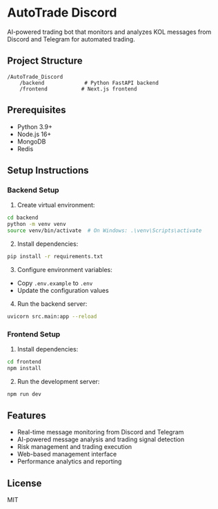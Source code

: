 # AutoTrade Discord

AI-powered trading bot that monitors and analyzes KOL messages from Discord and Telegram for automated trading.

## Project Structure

```
/AutoTrade_Discord
    /backend             # Python FastAPI backend
    /frontend           # Next.js frontend
```

## Prerequisites

- Python 3.9+
- Node.js 16+
- MongoDB
- Redis

## Setup Instructions

### Backend Setup

1. Create virtual environment:
```bash
cd backend
python -m venv venv
source venv/bin/activate  # On Windows: .\venv\Scripts\activate
```

2. Install dependencies:
```bash
pip install -r requirements.txt
```

3. Configure environment variables:
- Copy `.env.example` to `.env`
- Update the configuration values

4. Run the backend server:
```bash
uvicorn src.main:app --reload
```

### Frontend Setup

1. Install dependencies:
```bash
cd frontend
npm install
```

2. Run the development server:
```bash
npm run dev
```

## Features

- Real-time message monitoring from Discord and Telegram
- AI-powered message analysis and trading signal detection
- Risk management and trading execution
- Web-based management interface
- Performance analytics and reporting

## License

MIT 
